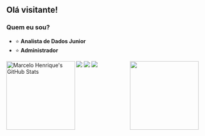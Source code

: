 <h2> Olá visitante!</h2>

<div>
  <h3>Quem eu sou?</h3>
  <ul >
    <li>⭐ <b>Analista de Dados Junior</b></li>
    <li>⭐ <b>Administrador</li></b>
  </ul>
</div>


<img height="180em" align="left" alt="Marcelo Henrique's GitHub Stats" src="https://github-readme-stats.vercel.app/api?username=Marcel0Henrique&theme=tokyonight&show_icons=true">
<img height="180em" align="right" src="https://github-readme-stats.vercel.app/api/top-langs/?username=Marcel0Henrique&layout=compact&langs_count=7&theme=tokyonight"/>




  <a href="https://www.instagram.com/marcelo_henrique.mh/" target="_blank"><img src="https://img.shields.io/badge/-Instagram-%23E4405F?style=for-the-badge&logo=instagram&logoColor=white" target="_blank"></a>
  <a href = "mailto:marcelomonteiro1275@gmail.com"><img src="https://img.shields.io/badge/-Gmail-%23333?style=for-the-badge&logo=gmail&logoColor=white" target="_blank"></a>
  <a href="https://www.linkedin.com/in/marcelo-henrique-a6b82b192/" target="_blank"><img src="https://img.shields.io/badge/-LinkedIn-%230077B5?style=for-the-badge&logo=linkedin&logoColor=white" target="_blank"></a> 




<!---
Marcel0Henrique/Marcel0Henrique is a ✨ special ✨ repository because its `README.md` (this file) appears on your GitHub profile.
You can click the Preview link to take a look at your changes.
--->
